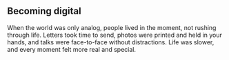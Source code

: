 ## Becoming digital

When the world was only analog, people lived in the moment, not rushing through life. Letters took time to send, photos were printed and held in your hands, and talks were face-to-face without distractions. Life was slower, and every moment felt more real and special.
